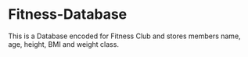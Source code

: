 # Fitness-Database
This is a Database encoded for Fitness Club and stores members name, age, height, BMI and weight class. 
